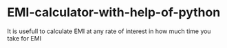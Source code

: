 # EMI-calculator-with-help-of-python
It is usefull to calculate EMI at any rate of interest in how much time you take for EMI
